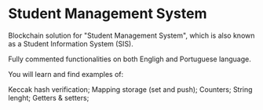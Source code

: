 # Student Management System
Blockchain solution for "Student Management System", which is also known as a Student Information System (SIS).

Fully commented functionalities on both Engligh and Portuguese language.


You will learn and find examples of:

Keccak hash verification;
Mapping storage (set and push);
Counters;
String lenght;
Getters & setters;
